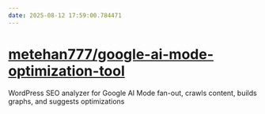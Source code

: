 ```yaml
---
date: 2025-08-12 17:59:00.784471
---
```


# [metehan777/google-ai-mode-optimization-tool](https://github.com/metehan777/google-ai-mode-optimization-tool)

WordPress SEO analyzer for Google AI Mode fan-out, crawls content, builds graphs, and suggests optimizations